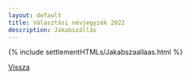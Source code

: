 ```yaml
---
layout: default
title: Választási névjegyzék 2022
description: Jakabszállás
---
```


{% include settlementHTMLs/Jakabszaallaas.html %}

[Vissza](../)